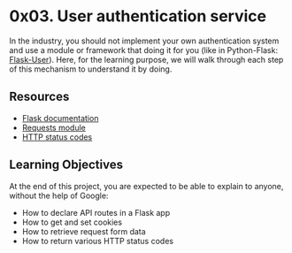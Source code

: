 # 0x03. User authentication service

In the industry, you should not implement your own authentication system and use a module or framework that doing it for you (like in Python-Flask: [Flask-User](https://flask-user.readthedocs.io/en/latest/)). Here, for the learning purpose, we will walk through each step of this mechanism to understand it by doing.

## Resources

* [Flask documentation](https://flask.palletsprojects.com/en/1.1.x/quickstart/)
* [Requests module](https://requests.kennethreitz.org/en/latest/user/quickstart/)
* [HTTP status codes](https://www.w3.org/Protocols/rfc2616/rfc2616-sec10.html)

## Learning Objectives
At the end of this project, you are expected to be able to explain to anyone, without the help of Google:

* How to declare API routes in a Flask app
* How to get and set cookies
* How to retrieve request form data
* How to return various HTTP status codes
